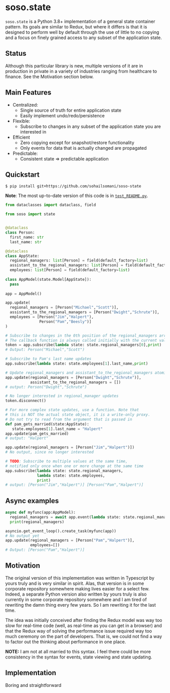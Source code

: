 # soso.state

`soso.state` is a Python 3.8+ implementation of a general state container
pattern. Its goals are similar to Redux, but where it differs is that it
is designed to perform well by default through the use of little to no 
copying and a focus on finely grained access to any subset of the
application state.

## Status

Although this particular library is new, multiple versions of it are 
in production in private in a variety of industries ranging from healthcare
to finance. See the Motivation section below.

## Main Features

* Centralized:
    * Single source of truth for entire application state
    * Easily implement undo/redo/persistence
* Flexible:
    * Subscribe to changes in any subset of the application state you are interested in
* Efficient
    * Zero copying except for snapshot/restore functionality
    * Only events for data that is actually changed are propagated
* Predictable:
    * Consistent state => predictable application

## Quickstart

`$ pip install git+https://github.com/sohailsomani/soso-state`

**Note**: The most up-to-date version of this code is in [`test_README.py`](tests/test_README.py).

```python
from dataclasses import dataclass, field

from soso import state


@dataclass
class Person:
  first_name: str
  last_name: str

@dataclass
class AppState:
  regional_managers: list[Person] = field(default_factory=list)
  assistant_to_the_regional_managers: list[Person] = field(default_factory=list)
  employees: list[Person] = field(default_factory=list)
  
class AppModel(state.Model[AppState]):
  pass
  
app = AppModel()

app.update(
  regional_managers = [Person("Michael","Scott")],
  assistant_to_the_regional_managers = [Person("Dwight","Schrute")],
  employees = [Person("Jim","Halpert"),
               Person("Pam","Beesly")] 
)

# Subscribe to changes in the 0th position of the regional_managers array.
# The callback function is always called initially with the current values
token = app.subscribe(lambda state: state.regional_managers[0],print)
# Output: Person("Michael","Scott")

# Subscribe to Pam's last name updates
app.subscribe(lambda state: state.employees[1].last_name,print)

# Update regional_managers and assistant_to_the_regional_managers atomically
app.update(regional_managers = [Person("Dwight","Schrute")],
           assistant_to_the_regional_managers = [])
# output: Person("Dwight","Schrute")

# No longer interested in regional_manager updates
token.disconnect()

# For more complex state updates, use a function. Note that
# this is NOT the actual state object, it is a write-only proxy.
# Do not try to read from the argument that is passed in
def pam_gets_married(state:AppState):
   state.employees[1].last_name = "Halpert"
app.update(pam_gets_married)
# output: "Halpert"

app.update(regional_managers = [Person("Jim","Halpert")])
# No output, since no longer interested

# TODO: Subscribe to multiple values at the same time, 
# notified only once when one or more change at the same time
app.subscribe(lambda state: state.regional_managers,
              lambda state: state.employees,
              print)
# output: [Person("Jim","Halpert")] [Person("Pam","Halpert")]
```

## Async examples

```python
async def myfunc(app:AppModel):
  regional_managers = await app.event(lambda state: state.regional_managers)
  print(regional_managers)

asyncio.get_event_loop().create_task(myfunc(app))
# No output yet
app.update(regional_managers = [Person("Pam","Halpert")],
           employees=[])
# Output: [Person("Pam","Halpert")]
```

## Motivation

The original version of this implementation was written in Typescript by yours
truly and is very similar in spirit. Alas, that version is in some corporate
repository somewhere making lives easier for a select few. Indeed, a separate
Python version also written by yours truly is also currently in some corporate
repository somewhere and I am tired of rewriting the damn thing every few years.
So I am rewriting it for the last time.

The idea was initially conceived after finding the Redux model was way too slow
for real-time code (well, as real-time as you can get in a browser) and that the
Redux way of solving the performance issue required way too much ceremony on the
part of developers. That is, we could not find a way to factor out the thinking
about performance in one place.

**NOTE:** I am not at all married to this syntax. I feel there could be more
consistency in the syntax for events, state viewing and state updating.

## Implementation

Boring and straightforward

